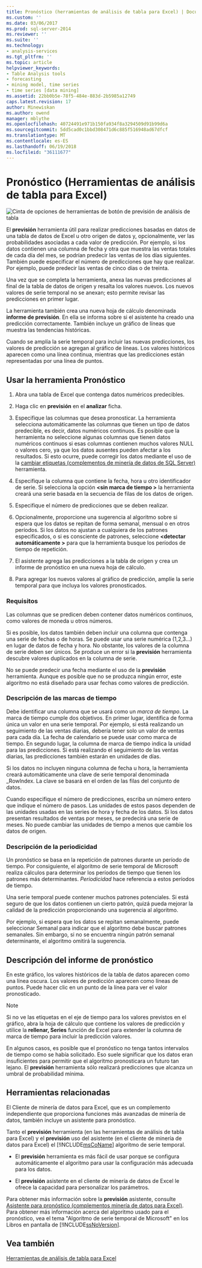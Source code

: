 ```yaml
---
title: Pronóstico (herramientas de análisis de tabla para Excel) | Documentos de Microsoft
ms.custom: ''
ms.date: 03/06/2017
ms.prod: sql-server-2014
ms.reviewer: ''
ms.suite: ''
ms.technology:
- analysis-services
ms.tgt_pltfrm: ''
ms.topic: article
helpviewer_keywords:
- Table Analysis tools
- forecasting
- mining model, time series
- time series [data mining]
ms.assetid: 22bb0b5e-78f5-484e-883d-2b5985a12749
caps.latest.revision: 17
author: Minewiskan
ms.author: owend
manager: mblythe
ms.openlocfilehash: 40724491e971b150fa934f8a3294509d91b99d6a
ms.sourcegitcommit: 5dd5cad0c1bbd308471d6c885f516948ad67dfcf
ms.translationtype: MT
ms.contentlocale: es-ES
ms.lasthandoff: 06/19/2018
ms.locfileid: "36111677"
---
```

# <a name="forecast-table-analysis-tools-for-excel"></a>Pronóstico (Herramientas de análisis de tabla para Excel)
  ![Cinta de opciones de herramientas de botón de previsión de análisis de tabla](media/tat-forecast.gif "botón pronóstico en la cinta de opciones de herramientas de análisis de tabla")  
  
 El **previsión** herramienta útil para realizar predicciones basadas en datos de una tabla de datos de Excel u otro origen de datos y, opcionalmente, ver las probabilidades asociadas a cada valor de predicción. Por ejemplo, si los datos contienen una columna de fecha y otra que muestra las ventas totales de cada día del mes, se podrían predecir las ventas de los días siguientes. También puede especificar el número de predicciones que hay que realizar. Por ejemplo, puede predecir las ventas de cinco días o de treinta.  
  
 Una vez que se completa la herramienta, anexa las nuevas predicciones al final de la tabla de datos de origen y resalta los valores nuevos. Los nuevos valores de serie temporal no se anexan; esto permite revisar las predicciones en primer lugar.  
  
 La herramienta también crea una nueva hoja de cálculo denominada **informe de previsión**. En ella se informa sobre si el asistente ha creado una predicción correctamente. También incluye un gráfico de líneas que muestra las tendencias históricas.  
  
 Cuando se amplía la serie temporal para incluir las nuevas predicciones, los valores de predicción se agregan al gráfico de líneas. Los valores históricos aparecen como una línea continua, mientras que las predicciones están representadas por una línea de puntos.  
  
## <a name="using-the-forecast-tool"></a>Usar la herramienta Pronóstico  
  
1.  Abra una tabla de Excel que contenga datos numéricos predecibles.  
  
2.  Haga clic en **previsión** en el **analizar** ficha.  
  
3.  Especifique las columnas que desea pronosticar. La herramienta selecciona automáticamente las columnas que tienen un tipo de datos predecible, es decir, datos numéricos continuos. Es posible que la herramienta no seleccione algunas columnas que tienen datos numéricos continuos si esas columnas contienen muchos valores NULL o valores cero, ya que los datos ausentes pueden afectar a los resultados. Si esto ocurre, puede corregir los datos mediante el uso de la [cambiar etiquetas &#40;complementos de minería de datos de SQL Server&#41; ](relabel-sql-server-data-mining-add-ins.md) herramienta.  
  
4.  Especifique la columna que contiene la fecha, hora u otro identificador de serie. Si selecciona la opción  **\<sin marca de tiempo >** la herramienta creará una serie basada en la secuencia de filas de los datos de origen.  
  
5.  Especifique el número de predicciones que se deben realizar.  
  
6.  Opcionalmente, proporcione una sugerencia al algoritmo sobre si espera que los datos se repitan de forma semanal, mensual o en otros períodos. Si los datos no ajustan a cualquiera de los patrones especificados, o si es consciente de patrones, seleccione  **\<detectar automáticamente >** para que la herramienta busque los períodos de tiempo de repetición.  
  
7.  El asistente agrega las predicciones a la tabla de origen y crea un informe de pronóstico en una nueva hoja de cálculo.  
  
8.  Para agregar los nuevos valores al gráfico de predicción, amplíe la serie temporal para que incluya los valores pronosticados.  
  
### <a name="requirements"></a>Requisitos  
 Las columnas que se predicen deben contener datos numéricos continuos, como valores de moneda u otros números.  
  
 Si es posible, los datos también deben incluir una columna que contenga una serie de fechas o de horas. Se puede usar una serie numérica (1,2,3…) en lugar de datos de fecha y hora. No obstante, los valores de la columna de serie deben ser únicos. Se produce un error si la **previsión** herramienta descubre valores duplicados en la columna de serie.  
  
 No se puede predecir una fecha mediante el uso de la **previsión** herramienta. Aunque es posible que no se produzca ningún error, este algoritmo no está diseñado para usar fechas como valores de predicción.  
  
### <a name="understanding-time-stamps"></a>Descripción de las marcas de tiempo  
 Debe identificar una columna que se usará como un *marca de tiempo*. La marca de tiempo cumple dos objetivos. En primer lugar, identifica de forma única un valor en una serie temporal. Por ejemplo, si está realizando un seguimiento de las ventas diarias, debería tener solo un valor de ventas para cada día. La fecha de calendario se puede usar como marca de tiempo. En segundo lugar, la columna de marca de tiempo indica la unidad para las predicciones. Si está realizando el seguimiento de las ventas diarias, las predicciones también estarán en unidades de días.  
  
 Si los datos no incluyen ninguna columna de fecha u hora, la herramienta creará automáticamente una clave de serie temporal denominada _RowIndex. La clave se basará en el orden de las filas del conjunto de datos.  
  
 Cuando especifique el número de predicciones, escriba un número entero que indique el número de pasos. Las unidades de estos pasos dependen de las unidades usadas en las series de hora y fecha de los datos. Si los datos presentan resultados de ventas por meses, se predecirá una serie de meses. No puede cambiar las unidades de tiempo a menos que cambie los datos de origen.  
  
### <a name="understanding-periodicity"></a>Descripción de la periodicidad  
 Un pronóstico se basa en la repetición de patrones durante un período de tiempo. Por consiguiente, el algoritmo de serie temporal de Microsoft realiza cálculos para determinar los períodos de tiempo que tienen los patrones más determinantes. *Periodicidad* hace referencia a estos períodos de tiempo.  
  
 Una serie temporal puede contener muchos patrones potenciales. Si está seguro de que los datos contienen un cierto patrón, quizá pueda mejorar la calidad de la predicción proporcionando una sugerencia al algoritmo.  
  
 Por ejemplo, si espera que los datos se repitan semanalmente, puede seleccionar Semanal para indicar que el algoritmo debe buscar patrones semanales. Sin embargo, si no se encuentra ningún patrón semanal determinante, el algoritmo omitirá la sugerencia.  
  
## <a name="understanding-the-forecasting-report"></a>Descripción del informe de pronóstico  
 En este gráfico, los valores históricos de la tabla de datos aparecen como una línea oscura. Los valores de predicción aparecen como líneas de puntos. Puede hacer clic en un punto de la línea para ver el valor pronosticado.  
  
> [!NOTE]  
>  Si no ve las etiquetas en el eje de tiempo para los valores previstos en el gráfico, abra la hoja de cálculo que contiene los valores de predicción y utilice la **rellenar, Series** función de Excel para extender la columna de marca de tiempo para incluir la predicción valores.  
  
 En algunos casos, es posible que el pronóstico no tenga tantos intervalos de tiempo como se había solicitado. Eso suele significar que los datos eran insuficientes para permitir que el algoritmo pronosticara un futuro tan lejano. El **previsión** herramienta sólo realizará predicciones que alcanza un umbral de probabilidad mínima.  
  
## <a name="related-tools"></a>Herramientas relacionadas  
 El Cliente de minería de datos para Excel, que es un complemento independiente que proporciona funciones más avanzadas de minería de datos, también incluye un asistente para pronóstico.  
  
 Tanto el **previsión** herramienta (en las herramientas de análisis de tabla para Excel) y el **previsión** uso del asistente (en el cliente de minería de datos para Excel) el [!INCLUDE[msCoName](../includes/msconame-md.md)] algoritmo de serie temporal.  
  
-   El **previsión** herramienta es más fácil de usar porque se configura automáticamente el algoritmo para usar la configuración más adecuada para los datos.  
  
-   El **previsión** asistente en el cliente de minería de datos de Excel le ofrece la capacidad para personalizar los parámetros.  
  
 Para obtener más información sobre la **previsión** asistente, consulte [Asistente para pronóstico &#40;complementos minería de datos para Excel&#41;](forecast-wizard-data-mining-add-ins-for-excel.md). Para obtener más información acerca del algoritmo usado para el pronóstico, vea el tema "Algoritmo de serie temporal de Microsoft" en los Libros en pantalla de [!INCLUDE[ssNoVersion](../includes/ssnoversion-md.md)].  
  
## <a name="see-also"></a>Vea también  
 [Herramientas de análisis de tabla para Excel](table-analysis-tools-for-excel.md)  
  
  